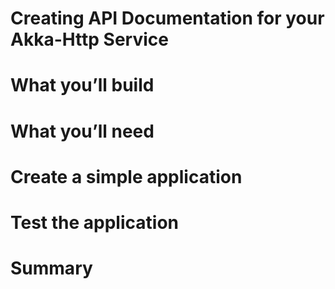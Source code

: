 # Creating API Documentation for your Akka-Http Service

# What you’ll build

# What you’ll need

# Create a simple application

# Test the application

# Summary